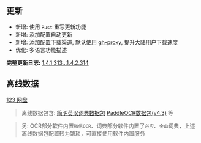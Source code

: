 ## 更新

- 新增: 使用 `Rust` 重写更新功能
- 新增: 添加配置自动更新
- 新增: 添加配置下载渠道, 默认使用 [gh-proxy](https://gh-proxy.com/), 提升大陆用户下载速度
- 优化: 多语言功能描述

**完整更新日志:** [1.4.1.313...1.4.2.314](https://github.com/ZGGSONG/STranslate/compare/1.4.1.313...1.4.2.314)

## 离线数据

[123 网盘](https://www.123pan.com/s/AxlRjv-OuVmA.html)

> 离线数据包含: [简明英汉词典数据包](https://github.com/skywind3000/ECDICT/releases/download/1.0.28/ecdict-sqlite-28.zip)  [PaddleOCR数据包(v4.3)](https://github.com/ZGGSONG/STranslate/releases/download/0.01/stranslate_paddleocr_data_v4.3.zip) 等

> 另: OCR部分软件内置`微信OCR`、词典部分软件内置了`必应`、`金山`词典，上述离线数据包配置较为繁琐，可直接使用软件内置服务